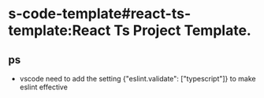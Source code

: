 # s-code-template#react-ts-template:React Ts Project Template.

## ps
- vscode need to add the setting {"eslint.validate": ["typescript"]} to make eslint effective

